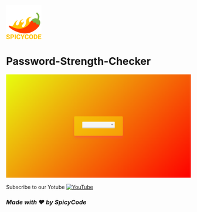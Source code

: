 ![Watch Me][def]
# Password-Strength-Checker

<a href="https://dsc.gg/Spicycode"><img src="https://github.com/Spicy1Code/Password-Strength-Checker/blob/main/img/Screenshot%202023-02-16%20120522.png" alt="SPICYCODE Developer" width="1000"></a>

Subscribe to our Yotube [![YouTube](https://img.shields.io/badge/YouTube-%23FF0000.svg?logo=YouTube&logoColor=white)](https://youtube.com/@ITz-Zekky) 

### *Made with ❤️ by SpicyCode*

[def]: ./img/icons8-chili-pepper-96.png
